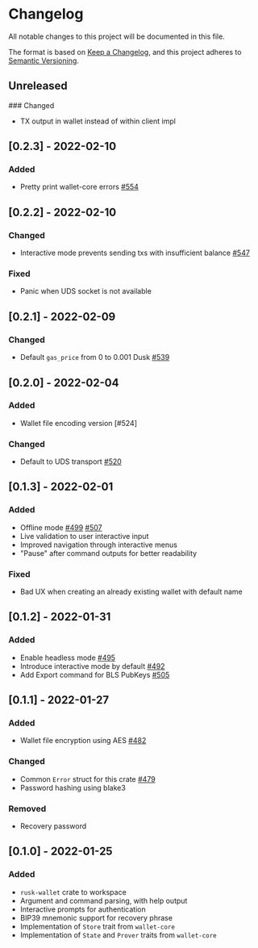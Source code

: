 # Changelog

All notable changes to this project will be documented in this file.

The format is based on [Keep a Changelog](https://keepachangelog.com/en/1.0.0/),
and this project adheres to [Semantic Versioning](https://semver.org/spec/v2.0.0.html).


## Unreleased

### Changed
- TX output in wallet instead of within client impl

## [0.2.3] - 2022-02-10

### Added
- Pretty print wallet-core errors [#554]

## [0.2.2] - 2022-02-10

### Changed
- Interactive mode prevents sending txs with insufficient balance [#547]

### Fixed
- Panic when UDS socket is not available

## [0.2.1] - 2022-02-09

### Changed
- Default `gas_price` from 0 to 0.001 Dusk [#539]

## [0.2.0] - 2022-02-04

### Added
- Wallet file encoding version [#524]

### Changed
- Default to UDS transport [#520]

## [0.1.3] - 2022-02-01

### Added
- Offline mode [#499] [#507]
- Live validation to user interactive input
- Improved navigation through interactive menus
- "Pause" after command outputs for better readability

### Fixed
- Bad UX when creating an already existing wallet with default name

## [0.1.2] - 2022-01-31

### Added
- Enable headless mode [#495]
- Introduce interactive mode by default [#492]
- Add Export command for BLS PubKeys [#505]

## [0.1.1] - 2022-01-27

### Added
- Wallet file encryption using AES [#482]

### Changed
- Common `Error` struct for this crate [#479]
- Password hashing using blake3

### Removed
- Recovery password

## [0.1.0] - 2022-01-25

### Added
- `rusk-wallet` crate to workspace
- Argument and command parsing, with help output
- Interactive prompts for authentication
- BIP39 mnemonic support for recovery phrase
- Implementation of `Store` trait from `wallet-core`
- Implementation of `State` and `Prover` traits from `wallet-core`


[#482]: https://github.com/dusk-network/rusk/issues/482
[#479]: https://github.com/dusk-network/rusk/issues/479
[#492]: https://github.com/dusk-network/rusk/issues/492
[#495]: https://github.com/dusk-network/rusk/issues/495
[#499]: https://github.com/dusk-network/rusk/issues/499
[#505]: https://github.com/dusk-network/rusk/issues/505
[#507]: https://github.com/dusk-network/rusk/issues/507
[#520]: https://github.com/dusk-network/rusk/issues/520
[#539]: https://github.com/dusk-network/rusk/issues/539
[#547]: https://github.com/dusk-network/rusk/issues/547
[#554]: https://github.com/dusk-network/rusk/issues/554